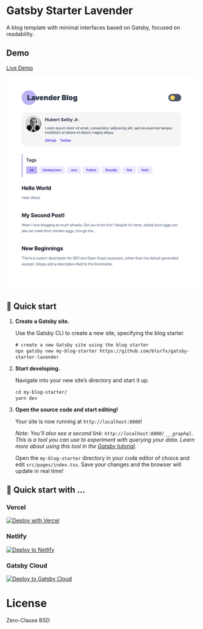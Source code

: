 # Gatsby Starter Lavender

A blog template with minimal interfaces based on Gatsby, focused on readability.

## Demo
[Live Demo](https://gatsby-starter-lavender.vercel.app)

![screenshot](./assets/screenshot.png)


## 🚀 Quick start

1.  **Create a Gatsby site.**

    Use the Gatsby CLI to create a new site, specifying the blog starter.

    ```shell
    # create a new Gatsby site using the blog starter
    npx gatsby new my-blog-starter https://github.com/blurfx/gatsby-starter-lavender
    ```

1.  **Start developing.**

    Navigate into your new site’s directory and start it up.

    ```shell
    cd my-blog-starter/
    yarn dev
    ```

1.  **Open the source code and start editing!**

    Your site is now running at `http://localhost:8000`!

    _Note: You'll also see a second link: _`http://localhost:8000/___graphql`_. This is a tool you can use to experiment with querying your data. Learn more about using this tool in the [Gatsby tutorial](https://www.gatsbyjs.com/tutorial/part-five/#introducing-graphiql)._

    Open the `my-blog-starter` directory in your code editor of choice and edit `src/pages/index.tsx`. Save your changes and the browser will update in real time!

## 🚀 Quick start with ...

### Vercel

[![Deploy with Vercel](https://vercel.com/button)](https://vercel.com/new/git/external?repository-url=https%3A%2F%2Fgithub.com%2Fblurfx%2Fgatsby-starter-lavender)

### Netlify

[![Deploy to Netlify](https://www.netlify.com/img/deploy/button.svg)](https://app.netlify.com/start/deploy?repository=https%3A%2F%2Fgithub.com%2Fblurfx%2Fgatsby-starter-lavender)

### Gatsby Cloud

  [<img src="https://www.gatsbyjs.com/deploynow.svg" alt="Deploy to Gatsby Cloud">](https://www.gatsbyjs.com/dashboard/deploynow?url=https%3A%2F%2Fgithub.com%2Fblurfx%2Fgatsby-starter-lavender)


# License

Zero-Clause BSD
